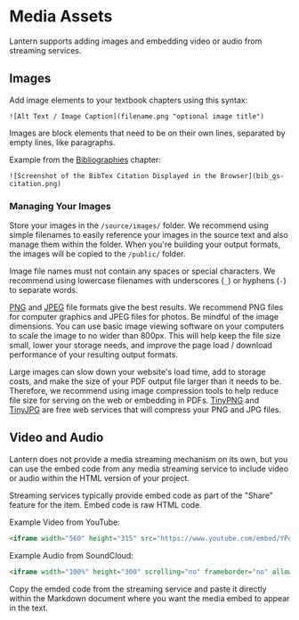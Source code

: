 # Media Assets

Lantern supports adding images and embedding video or audio from streaming services. 

## Images

Add image elements to your textbook chapters using this syntax:

```
![Alt Text / Image Caption](filename.png "optional image title")
```
Images are block elements that need to be on their own lines, separated by empty lines, like paragraphs. 

Example from the [Bibliographies](#bibliographic-citations) chapter:

```
![Screenshot of the BibTex Citation Displayed in the Browser](bib_gs-citation.png)
```

### Managing Your Images

Store your images in the `/source/images/` folder. We recommend using simple filenames to easily reference your images in the source text and also manage them within the folder. When you're building your output formats, the images will be copied to the `/public/` folder.

Image file names must not contain any spaces or special characters. We recommend using lowercase filenames with underscores (`_`) or hyphens (`-`) to separate words. 

[PNG](https://en.wikipedia.org/wiki/Portable_Network_Graphics) and [JPEG](https://en.wikipedia.org/wiki/JPEG) file formats give the best results. We recommend PNG files for computer graphics and JPEG files for photos. Be mindful of the image dimensions. You can use basic image viewing software on your computers to scale the image to no wider than 800px. This will help keep the file size small, lower your storage needs, and improve the page load / download performance of your resulting output formats.

Large images can slow down your website's load time, add to storage costs, and make the size of your PDF output file larger than it needs to be. Therefore, we recommend using image compression tools to help reduce file size for serving on the web or embedding in PDFs. [TinyPNG](https://tinypng.com/) and [TinyJPG](https://tinyjpg.com/) are free web services that will compress your PNG and JPG files. 

## Video and Audio

Lantern does not provide a media streaming mechanism on its own, but you can use the embed code from any media streaming service to include video or audio within the HTML version of your project. 

Streaming services typically provide embed code as part of the "Share" feature for the item. Embed code is raw HTML code.

Example Video from YouTube:

```html
<iframe width="560" height="315" src="https://www.youtube.com/embed/YPo1nlT2XMg" title="YouTube video player" frameborder="0" allow="accelerometer; autoplay; clipboard-write; encrypted-media; gyroscope; picture-in-picture" allowfullscreen></iframe>
```

Example Audio from SoundCloud:

```html
<iframe width="100%" height="300" scrolling="no" frameborder="no" allow="autoplay" src="https://w.soundcloud.com/player/?url=https%3A//api.soundcloud.com/tracks/767415286&color=%230d1024&auto_play=false&hide_related=false&show_comments=true&show_user=true&show_reposts=false&show_teaser=true&visual=true"></iframe><div style="font-size: 10px; color: #cccccc;line-break: anywhere;word-break: normal;overflow: hidden;white-space: nowrap;text-overflow: ellipsis; font-family: Interstate,Lucida Grande,Lucida Sans Unicode,Lucida Sans,Garuda,Verdana,Tahoma,sans-serif;font-weight: 100;"><a href="https://soundcloud.com/user-463918057" title="NU Digital Learning" target="_blank" style="color: #cccccc; text-decoration: none;">NU Digital Learning</a> · <a href="https://soundcloud.com/user-463918057/episode-14-open-textbooks" title="Episode 14: Open Textbooks" target="_blank" style="color: #cccccc; text-decoration: none;">Episode 14: Open Textbooks</a></div>
```

Copy the emded code from the streaming service and paste it directly within the Markdown document where you want the media embed to appear in the text. 